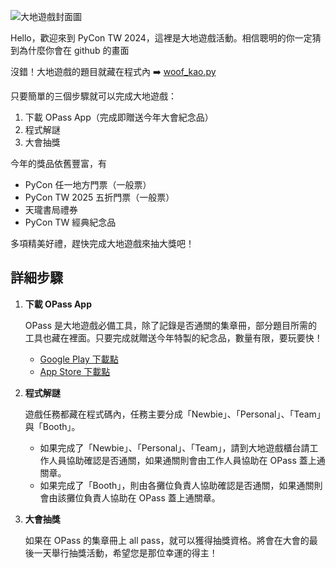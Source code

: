 ![大地遊戲封面圖](https://github.com/user-attachments/assets/e60f2a6b-c77c-44f8-a132-19d2dcec53ad)

Hello，歡迎來到 PyCon TW 2024，這裡是大地遊戲活動。相信聰明的你一定猜到為什麼你會在 github 的畫面

沒錯！大地遊戲的題目就藏在程式內 ➡️ [woof_kao.py](https://github.com/tingnli6603/PyCon-TW-2024-Booth-Game/blob/main/woof_kao.py)

只要簡單的三個步驟就可以完成大地遊戲：
1. 下載 OPass App（完成即贈送今年大會紀念品）
2. 程式解謎
3. 大會抽獎

今年的獎品依舊豐富，有
- PyCon 任一地方門票（一般票）
- PyCon TW 2025 五折門票（一般票）
- 天瓏書局禮券
- PyCon TW 經典紀念品

多項精美好禮，趕快完成大地遊戲來抽大獎吧！

## 詳細步驟
1. **下載 OPass App**

    OPass 是大地遊戲必備工具，除了記錄是否通關的集章冊，部分題目所需的工具也藏在裡面。只要完成就贈送今年特製的紀念品，數量有限，要玩要快！

   - [Google Play 下載點](https://play.google.com/store/apps/details?id=app.opass.ccip&pcampaignid=web_share)
   - [App Store 下載點](https://apps.apple.com/tw/app/opass-app/id1436417025)

3. **程式解謎**

   遊戲任務都藏在程式碼內，任務主要分成「Newbie」、「Personal」、「Team」與「Booth」。
   - 如果完成了「Newbie」、「Personal」、「Team」，請到大地遊戲櫃台請工作人員協助確認是否通關，如果通關則會由工作人員協助在 OPass 蓋上通關章。
   - 如果完成了「Booth」，則由各攤位負責人協助確認是否通關，如果通關則會由該攤位負責人協助在 OPass 蓋上通關章。

4. **大會抽獎**

    如果在 OPass 的集章冊上 all pass，就可以獲得抽獎資格。將會在大會的最後一天舉行抽獎活動，希望您是那位幸運的得主！
